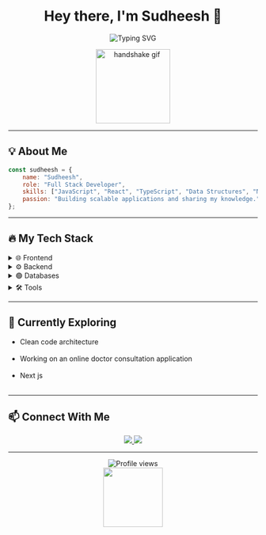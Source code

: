 <!-- Header Section -->
<h1 align="center">Hey there, I'm Sudheesh 👋</h1>
<p align="center">
  <img src="https://readme-typing-svg.herokuapp.com?font=Fira+Code&size=22&pause=1000&color=3DDC84&center=true&vCenter=true&width=500&lines=Full+Stack+Developer;MERN+Stack+Specialist;Clean+Code+Enthusiast;Always+Learning+New+Tech" alt="Typing SVG" />
</p>

<div align="center">
  <img src="https://media.giphy.com/media/du3J3cXyzhj75IOgvA/giphy.gif" width="150" alt="handshake gif" />
</div>

---

## 💡 About Me  
```js
const sudheesh = {
    name: "Sudheesh",
    role: "Full Stack Developer",
    skills: ["JavaScript", "React", "TypeScript", "Data Structures", "Node.js", "MongoDB"],
    passion: "Building scalable applications and sharing my knowledge."
};
```
---

## 🔥 My Tech Stack
<details>
  <summary>🌐 Frontend</summary>
  <p>
    <img src="https://img.shields.io/badge/html5-%23E34F26.svg?style=for-the-badge&logo=html5&logoColor=white" />
    <img src="https://img.shields.io/badge/css3-%231572B6.svg?style=for-the-badge&logo=css3&logoColor=white" />
    <img src="https://img.shields.io/badge/javascript-%23323330.svg?style=for-the-badge&logo=javascript&logoColor=%23F7DF1E" />
    <img src="https://img.shields.io/badge/typescript-%23007ACC.svg?style=for-the-badge&logo=typescript&logoColor=white" />
    <img src="https://img.shields.io/badge/react-%23004886.svg?style=for-the-badge&logo=react&logoColor=white" alt="React Badge"/>


  </p>
</details>

<details>
  <summary>⚙️ Backend</summary>
  <p>
    <img src="https://img.shields.io/badge/Node.js-43853D?style=for-the-badge&logo=node.js&logoColor=white" />
    <img src="https://img.shields.io/badge/Express.js-404d59.svg?style=for-the-badge&logo=express&logoColor=%2361DAFB" />
  </p>
</details>

<details>
  <summary>🟢 Databases</summary>
  <p>
    <img src="https://img.shields.io/badge/MongoDB-%234ea94b.svg?style=for-the-badge&logo=mongodb&logoColor=white" />
    <img src="https://img.shields.io/badge/PostgreSQL-%23316192.svg?style=for-the-badge&logo=postgresql&logoColor=white" />
    <img src="https://img.shields.io/badge/mysql-%2300f.svg?style=for-the-badge&logo=mysql&logoColor=white" />
  </p>
</details>

<details>
  <summary>🛠️ Tools</summary>
  <p>
    <img src="https://img.shields.io/badge/Git-%23F05033.svg?style=for-the-badge&logo=git&logoColor=white" />
    <img src="https://img.shields.io/badge/VS_Code-0078D7.svg?style=for-the-badge&logo=visual-studio-code&logoColor=white" />
    <img src="https://img.shields.io/badge/Postman-FF6C37?style=for-the-badge&logo=postman&logoColor=white" />
    <img src="https://img.shields.io/badge/Figma-F24E1E.svg?style=for-the-badge&logo=figma&logoColor=white" />
    <img src="https://img.shields.io/badge/Canva-%2300C4CC.svg?style=for-the-badge&logo=Canva&logoColor=white" />
  </p>
</details>

---
## 🌱 Currently Exploring
   <ul>
    <li> Clean code architecture</li> <br />
    <li> Working on an online doctor consultation application</li> <br />
     <li> Next js</li> <br />
  </ul>

---
## 📫 Connect With Me
<p align="center"> <a href="https://www.linkedin.com/in/sudheeshkarippadath/"> <img src="https://img.shields.io/badge/LinkedIn-%230077B5.svg?style=for-the-badge&logo=linkedin&logoColor=white" /> </a> <a href="mailto:sudheeshks132@gmail.com"> <img src="https://img.shields.io/badge/Email-%23D14836.svg?style=for-the-badge&logo=gmail&logoColor=white" /> </a> </p>

---
<div align="center">
    <img src="https://komarev.com/ghpvc/?username=Sudheesh-ks&color=blue&style=flat-square" alt="Profile views">
</div>

<div align="center">
  <img height="120" src="https://user-images.githubusercontent.com/73097560/115834477-dbab4500-a447-11eb-908a-139a6edaec5c.gif">
</div>
